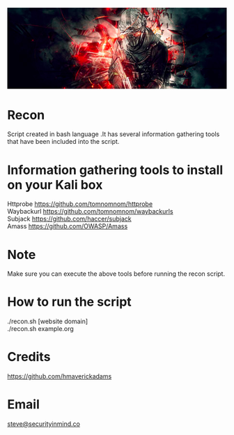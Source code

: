 ![](https://github.com/securityinmind365/Recon/blob/master/recon.png)

# Recon <br>
Script created in bash language .It has several information gathering tools that have been included into the script.

# Information gathering tools to install on your Kali box <br>
Httprobe https://github.com/tomnomnom/httprobe <br>
Waybackurl https://github.com/tomnomnom/waybackurls <br>
Subjack https://github.com/haccer/subjack <br>
Amass https://github.com/OWASP/Amass <br>

# Note <br>
Make sure you can execute the above tools before running the recon script.

# How to run the script <br>
./recon.sh [website domain]  <br>
./recon.sh example.org

# Credits <br>
https://github.com/hmaverickadams

# Email<br>
steve@securityinmind.co
